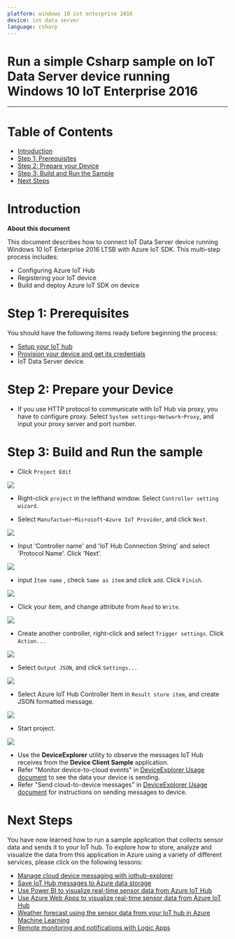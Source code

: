 ```yaml
---
platform: windows 10 iot enterprise 2016
device: iot data server
language: csharp
---
```


Run a simple Csharp sample on IoT Data Server device running Windows 10 IoT Enterprise 2016
===
---

# Table of Contents

-   [Introduction](#Introduction)
-   [Step 1: Prerequisites](#Prerequisites)
-   [Step 2: Prepare your Device](#PrepareDevice)
-   [Step 3: Build and Run the Sample](#Build)
-   [Next Steps](#NextSteps)

<a name="Introduction"></a>
# Introduction

**About this document**

This document describes how to connect IoT Data Server device running Windows 10 IoT Enterprise 2016 LTSB with Azure IoT SDK. This multi-step process includes:
-   Configuring Azure IoT Hub
-   Registering your IoT device
-   Build and deploy Azure IoT SDK on device

<a name="Prerequisites"></a>
# Step 1: Prerequisites

You should have the following items ready before beginning the process:

-   [Setup your IoT hub][lnk-setup-iot-hub]
-   [Provision your device and get its credentials][lnk-manage-iot-hub]
-   IoT Data Server device.

<a name="PrepareDevice"></a>
# Step 2: Prepare your Device

-   If you use HTTP protocol to communicate with IoT Hub via proxy, you have to configure proxy. Select `System settings`-`Network`-`Proxy`, and input your proxy server and port number.

<a name="Build"></a>
# Step 3: Build and Run the sample

-   Click `Project Edit`

![](./media/densowave-iot-data-server/01.png)

-   Right-click `project` in the lefthand window. Select `Controller setting wizard`.

-   Select `Manufactuer`-`Microsoft`-`Azure IoT Provider`, and click `Next`.

![](./media/densowave-iot-data-server/02.png)

-   Input 'Controller name' and 'IoT Hub Connection String' and select 'Protocol Name'. Click 'Next'.

![](./media/densowave-iot-data-server/03.png)

-   input `Item name` , check `Same as item` and click `add`. Click `Finish`.

![](./media/densowave-iot-data-server/04.png)

-  Click your item, and change attribute from `Read` to `Write`.

![](./media/densowave-iot-data-server/05.png)

-  Create another controller, right-click and select `Trigger settings`. Click `Action...`

![](./media/densowave-iot-data-server/06.png)

-  Select `Output JSON`, and click `Settings...`

![](./media/densowave-iot-data-server/07.png)

-  Select Azure IoT Hub Controller Item in `Result store item`, and create JSON formatted message.

![](./media/densowave-iot-data-server/08.png)

-  Start project.

![](./media/densowave-iot-data-server/09.png)

-   Use the **DeviceExplorer** utility to observe the messages IoT Hub receives from the **Device Client Sample** application.
-   Refer "Monitor device-to-cloud events" in [DeviceExplorer Usage document](https://github.com/Azure/azure-iot-sdk-csharp/blob/master/tools/DeviceExplorer/doc/how_to_use_device_explorer.md) to see the data your device is sending.
-   Refer "Send cloud-to-device messages" in [DeviceExplorer Usage document](https://github.com/Azure/azure-iot-sdk-csharp/blob/master/tools/DeviceExplorer/doc/how_to_use_device_explorer.md) for instructions on sending messages to device.

<a name="NextSteps"></a>
# Next Steps

You have now learned how to run a sample application that collects sensor data and sends it to your IoT hub. To explore how to store, analyze and visualize the data from this application in Azure using a variety of different services, please click on the following lessons:

-   [Manage cloud device messaging with iothub-explorer]
-   [Save IoT Hub messages to Azure data storage]
-   [Use Power BI to visualize real-time sensor data from Azure IoT Hub]
-   [Use Azure Web Apps to visualize real-time sensor data from Azure IoT Hub]
-   [Weather forecast using the sensor data from your IoT hub in Azure Machine Learning]
-   [Remote monitoring and notifications with Logic Apps]   

[Manage cloud device messaging with iothub-explorer]: https://docs.microsoft.com/en-us/azure/iot-hub/iot-hub-explorer-cloud-device-messaging
[Save IoT Hub messages to Azure data storage]: https://docs.microsoft.com/en-us/azure/iot-hub/iot-hub-store-data-in-azure-table-storage
[Use Power BI to visualize real-time sensor data from Azure IoT Hub]: https://docs.microsoft.com/en-us/azure/iot-hub/iot-hub-live-data-visualization-in-power-bi
[Use Azure Web Apps to visualize real-time sensor data from Azure IoT Hub]: https://docs.microsoft.com/en-us/azure/iot-hub/iot-hub-live-data-visualization-in-web-apps
[Weather forecast using the sensor data from your IoT hub in Azure Machine Learning]: https://docs.microsoft.com/en-us/azure/iot-hub/iot-hub-weather-forecast-machine-learning
[Remote monitoring and notifications with Logic Apps]: https://docs.microsoft.com/en-us/azure/iot-hub/iot-hub-monitoring-notifications-with-azure-logic-apps
[setup-devbox-windows]: https://github.com/Azure/azure-iot-sdk-csharp/blob/master/doc/devbox_setup.md
[lnk-setup-iot-hub]: ../setup_iothub.md
[lnk-manage-iot-hub]: ../manage_iot_hub.md
